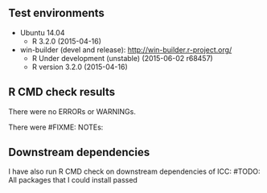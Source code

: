 ## Test environments
* Ubuntu 14.04
  * R 3.2.0 (2015-04-16)
* win-builder (devel and release): http://win-builder.r-project.org/
  * R Under development (unstable) (2015-06-02 r68457)
  * R version 3.2.0 (2015-04-16)

## R CMD check results
There were no ERRORs or WARNINGs. 

There were #FIXME: NOTEs:



## Downstream dependencies
I have also run R CMD check on downstream dependencies of ICC: 
  #TODO: 
All packages that I could install passed 
